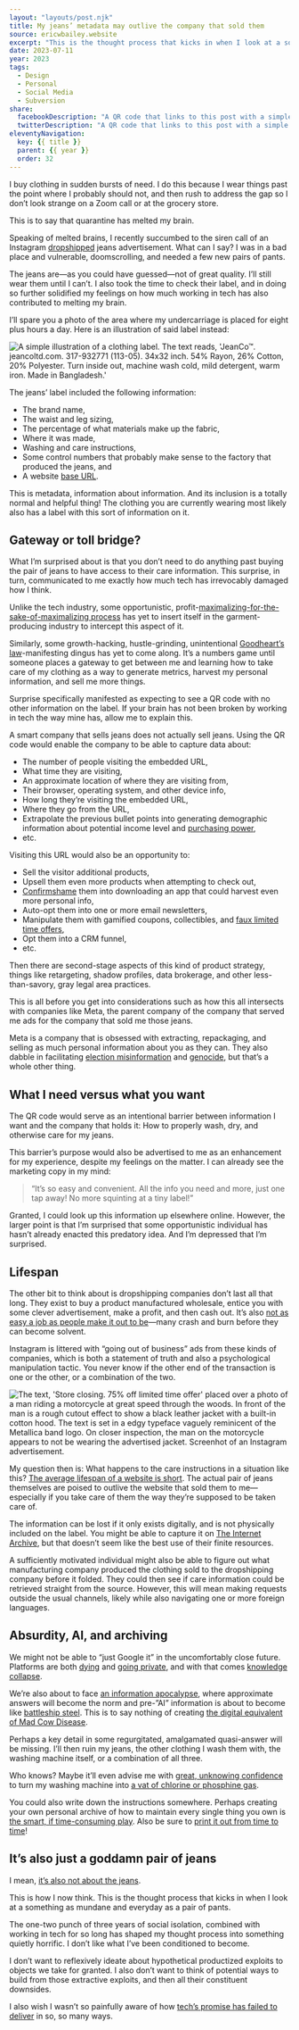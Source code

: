 ```yaml
---
layout: "layouts/post.njk"
title: My jeans’ metadata may outlive the company that sold them
source: ericwbailey.website
excerpt: "This is the thought process that kicks in when I look at a something as mundane and everyday as a pair of pants"
date: 2023-07-11
year: 2023
tags:
  - Design
  - Personal
  - Social Media
  - Subversion
share:
  facebookDescription: "A QR code that links to this post with a simple illustration of jeans in the center."
  twitterDescription: "A QR code that links to this post with a simple illustration of jeans in the center."
eleventyNavigation:
  key: {{ title }}
  parent: {{ year }}
  order: 32
---
```


I buy clothing in sudden bursts of need. I do this because I wear things past the point where I probably should not, and then rush to address the gap so I don’t look strange on a Zoom call or at the grocery store.

This is to say that quarantine has melted my brain.

Speaking of melted brains, I recently succumbed to the siren call of an Instagram [dropshipped](https://www.shopify.com/blog/what-is-dropshipping) jeans advertisement. What can I say? I was in a bad place and vulnerable, doomscrolling, and needed a few new pairs of pants.

The jeans are—as you could have guessed—not of great quality. I’ll still wear them until I can’t. I also took the time to check their label, and in doing so further solidified my feelings on how much working in tech has also contributed to melting my brain.

I’ll spare you a photo of the area where my undercarriage is placed for eight plus hours a day. Here is an illustration of said label instead:

<div class="centered-media-outer">
  <img
    alt="A simple illustration of a clothing label. The text reads, 'JeanCo™. jeancoltd.com. 317-932771 (113-05). 34x32 inch. 54% Rayon, 26% Cotton, 20% Polyester. Turn inside out, machine wash cold, mild detergent, warm iron. Made in Bangladesh.'"
    class="centered-media-inner-2"
    role="img"
    loading="lazy"
    src="{{ '/img/posts/my-jeans-metadata-may-outlive-the-company-that-sold-them/label.svg' | url }}" />
</div>

The jeans’ label included the following information:

- The brand name,
- The waist and leg sizing,
- The percentage of what materials make up the fabric,
- Where it was made,
- Washing and care instructions,
- Some control numbers that probably make sense to the factory that produced the jeans, and
- A website [base URL](https://developer.mozilla.org/en-US/docs/Web/HTML/Element/base).

This is metadata, information about information. And its inclusion is a totally normal and helpful thing! The clothing you are currently wearing most likely also has a label with this sort of information on it.

## Gateway or toll bridge?

What I’m surprised about is that you don’t need to do anything past buying the pair of jeans to have access to their care information. This surprise, in turn, communicated to me exactly how much tech has irrevocably damaged how I think.

Unlike the tech industry, some opportunistic, profit-[maximalizing-for-the-sake-of-maximalizing process](https://en.wikipedia.org/wiki/Instrumental_convergence) has yet to insert itself in the garment-producing industry to intercept this aspect of it.

Similarly, some growth-hacking, hustle-grinding, unintentional [Goodheart’s law](https://en.wikipedia.org/wiki/Goodhart's_law)-manifesting dingus has yet to come along. It’s a numbers game until someone places a gateway to get between me and learning how to take care of my clothing as a way to generate metrics, harvest my personal information, and sell me more things.

Surprise specifically manifested as expecting to see a QR code with no other information on the label. If your brain has not been broken by working in tech the way mine has, allow me to explain this.

A smart company that sells jeans does not actually sell jeans. Using the QR code would enable the company to be able to capture data about:

- The number of people visiting the embedded URL,
- What time they are visiting,
- An approximate location of where they are visiting from,
- Their browser, operating system, and other device info,
- How long they’re visiting the embedded URL,
- Where they go from the URL,
- Extrapolate the previous bullet points into generating demographic information about potential income level and [purchasing power](https://www.imore.com/mac-users-might-be-paying-more-pc-users-airline-tickets-and-more),
- etc.

Visiting this URL would also be an opportunity to:

- Sell the visitor additional products,
- Upsell them even more products when attempting to check out,
- [Confirmshame](https://www.deceptive.design/types/confirmshaming) them into downloading an app that could harvest even more personal info,
- Auto-opt them into one or more email newsletters,
- Manipulate them with gamified coupons, collectibles, and [faux limited time offers](https://www.telegraph.co.uk/news/2018/12/05/websites-banned-holding-fake-countdown-sales-asa-amid-fears/),
- Opt them into a CRM funnel,
- etc.

Then there are second-stage aspects of this kind of product strategy, things like retargeting, shadow profiles, data brokerage, and other less-than-savory, gray legal area practices.

This is all before you get into considerations such as how this all intersects with companies like Meta, the parent company of the company that served me ads for the company that sold me those jeans.

Meta is a company that is obsessed with extracting, repackaging, and selling as much personal information about you as they can. They also dabble in facilitating [election misinformation](https://www.propublica.org/article/facebook-hosted-surge-of-misinformation-and-insurrection-threats-in-months-leading-up-to-jan-6-attack-records-show) and [genocide](https://www.pbs.org/newshour/world/amnesty-report-finds-facebook-amplified-hate-ahead-of-rohingya-massacre-in-myanmar), but that’s a whole other thing.

## What I need versus what you want

The QR code would serve as an intentional barrier between information I want and the company that holds it: How to properly wash, dry, and otherwise care for my jeans.

This barrier’s purpose would also be advertised to me as an enhancement for my experience, despite my feelings on the matter. I can already see the marketing copy in my mind:

<blockquote>
  <p>“It’s so easy and convenient. All the info you need and more, just one tap away! No more squinting at a tiny label!”</p>
</blockquote>

Granted, I could look up this information up elsewhere online. However, the larger point is that I’m surprised that some opportunistic individual has hasn’t already enacted this predatory idea. And I’m depressed that I’m surprised.

## Lifespan

The other bit to think about is dropshipping companies don’t last all that long. They exist to buy a product manufactured wholesale, entice you with some clever advertisement, make a profit, and then cash out. It’s also [not as easy a job as people make it out to be](https://blog.shift4shop.com/dropshipping-risks)—many crash and burn before they can become solvent.

Instagram is littered with “going out of business” ads from these kinds of companies, which is both a statement of truth and also a psychological manipulation tactic. You never know if the other end of the transaction is one or the other, or a combination of the two.

<div class="centered-media-outer">
  <img
    alt="The text, 'Store closing. 75% off limited time offer' placed over a photo of a man riding a motorcycle at great speed through the woods. In front of the man is a rough cutout effect to show a black leather jacket with a built-in cotton hood. The text is set in a edgy typeface vaguely reminicent of the Metallica band logo. On closer inspection, the man on the motorcycle appears to not be wearing the advertised jacket. Screenhot of an Instagram advertisement."
    class="centered-media-inner-2"
    loading="lazy"
    src="{{ '/img/posts/my-jeans-metadata-may-outlive-the-company-that-sold-them/store-closing.png' | url }}" />
</div>

My question then is: What happens to the care instructions in a situation like this? [The average lifespan of a website is short](https://www.forbes.com/sites/forbesagencycouncil/2021/03/01/your-websites-life-span-may-be-shorter-than-you-think/). The actual pair of jeans themselves are poised to outlive the website that sold them to me—especially if you take care of them the way they’re supposed to be taken care of.

The information can be lost if it only exists digitally, and is not physically included on the label. You might be able to capture it on [The Internet Archive](https://archive.org/), but that doesn’t seem like the best use of their finite resources.

A sufficiently motivated individual might also be able to figure out what manufacturing company produced the clothing sold to the dropshipping company before it folded. They could then see if care information could be retrieved straight from the source. However, this will mean making requests outside the usual channels, likely while also navigating one or more foreign languages.

## Absurdity, AI, and archiving

We might not be able to “just Google it” in the uncomfortably close future. Platforms are both [dying](https://techcrunch.com/2023/03/28/twitter-is-dying/) and [going private](https://kotaku.com/discord-forum-messageboard-amazon-lost-ark-new-world-pc-1850393695), and with that comes [knowledge collapse](https://www.theverge.com/2023/6/13/23759942/google-reddit-subreddit-blackout-protests).

We’re also about to face [an information apocalypse](https://arstechnica.com/culture/2023/06/rejoice-its-2023-and-you-can-still-buy-a-22-volume-paper-encyclopedia/), where approximate answers will become the norm and pre-”AI” information is about to become like [battleship steel](https://en.wikipedia.org/wiki/Low-background_steel). This is to say nothing of creating [the digital equivalent of Mad Cow Disease](https://www.technologyreview.com/2023/06/22/1075405/the-people-paid-to-train-ai-are-outsourcing-their-work-to-ai/).

Perhaps a key detail in some regurgitated, amalgamated quasi-answer will be missing. I’ll then ruin my jeans, the other clothing I wash them with, the washing machine itself, or a combination of all three.

Who knows? Maybe it’ll even advise me with [great, unknowing confidence](https://en.wikipedia.org/wiki/Stochastic_parrot) to turn my washing machine into [a vat of chlorine or phosphine gas](https://arstechnica.com/information-technology/2023/08/ai-powered-grocery-bot-suggests-recipe-for-toxic-gas-poison-bread-sandwich/).

You could also write down the instructions somewhere. Perhaps creating your own personal archive of how to maintain every single thing you own is [the smart, if time-consuming play](https://arstechnica.com/gadgets/2023/07/evernote-the-memory-app-people-forgot-about-lays-off-entire-us-staff/). Also be sure to [print it out from time to time](https://www.forbes.com/sites/adrianbridgwater/2021/11/21/best-before-perishable-data-has-a-shelf-life/)!

## It’s also just a goddamn pair of jeans

I mean, [it’s also not about the jeans](https://www.technologyreview.com/2023/05/25/1073634/brain-implant-removed-against-her-will/).

This is how I now think. This is the thought process that kicks in when I look at a something as mundane and everyday as a pair of pants.

The one-two punch of three years of social isolation, combined with working in tech for so long has shaped my thought process into something quietly horrific. I don’t like what I’ve been conditioned to become.

I don’t want to reflexively ideate about hypothetical productized exploits to objects we take for granted. I also don’t want to think of potential ways to build from those extractive exploits, and then all their constituent downsides. 

I also wish I wasn’t so painfully aware of how [tech’s promise has failed to deliver](https://daverog.com/2021/01/04/the-false-promise-of-technology/) in so, so many ways.
